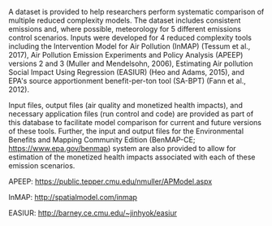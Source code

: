 A dataset is provided to help researchers perform systematic comparison of multiple reduced complexity models. The dataset includes consistent emissions and, where possible, meteorology for 5 different emissions control scenarios. Inputs were developed for 4 reduced complexity tools including the Intervention Model for Air Pollution (InMAP) (Tessum et al., 2017), Air Pollution Emission Experiments and Policy Analysis (APEEP) versions 2 and 3 (Muller and Mendelsohn, 2006), Estimating Air pollution Social Impact Using Regression (EASIUR) (Heo and Adams, 2015), and EPA's source apportionment benefit-per-ton tool (SA-BPT) (Fann et al., 2012). 

Input files, output files (air quality and monetized health impacts), and necessary application files (run control and code) are provided as part of this database to facilitate model comparison for current and future versions of these tools. Further, the input and output files for the Environmental Benefits and Mapping Community Edition (BenMAP-CE; https://www.epa.gov/benmap) system are also provided to allow for estimation of the monetized health impacts associated with each of these emission scenarios. 

APEEP: https://public.tepper.cmu.edu/nmuller/APModel.aspx

InMAP: http://spatialmodel.com/inmap

EASIUR: http://barney.ce.cmu.edu/~jinhyok/easiur


